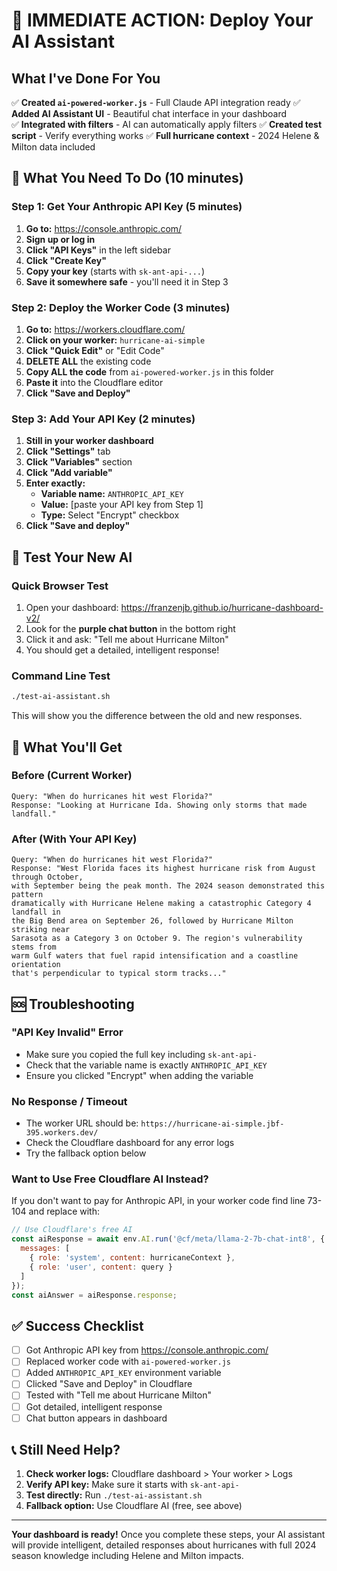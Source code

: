 # 🚨 IMMEDIATE ACTION: Deploy Your AI Assistant

## What I've Done For You

✅ **Created `ai-powered-worker.js`** - Full Claude API integration ready
✅ **Added AI Assistant UI** - Beautiful chat interface in your dashboard  
✅ **Integrated with filters** - AI can automatically apply filters
✅ **Created test script** - Verify everything works
✅ **Full hurricane context** - 2024 Helene & Milton data included

## 🎯 What You Need To Do (10 minutes)

### Step 1: Get Your Anthropic API Key (5 minutes)

1. **Go to:** https://console.anthropic.com/
2. **Sign up or log in**
3. **Click "API Keys"** in the left sidebar
4. **Click "Create Key"**
5. **Copy your key** (starts with `sk-ant-api-...`)
6. **Save it somewhere safe** - you'll need it in Step 3

### Step 2: Deploy the Worker Code (3 minutes)

1. **Go to:** https://workers.cloudflare.com/
2. **Click on your worker:** `hurricane-ai-simple`
3. **Click "Quick Edit"** or "Edit Code"
4. **DELETE ALL** the existing code
5. **Copy ALL the code** from `ai-powered-worker.js` in this folder
6. **Paste it** into the Cloudflare editor
7. **Click "Save and Deploy"**

### Step 3: Add Your API Key (2 minutes)

1. **Still in your worker dashboard**
2. **Click "Settings"** tab
3. **Click "Variables"** section
4. **Click "Add variable"**
5. **Enter exactly:**
   - **Variable name:** `ANTHROPIC_API_KEY`
   - **Value:** [paste your API key from Step 1]
   - **Type:** Select "Encrypt" checkbox
6. **Click "Save and deploy"**

## 🧪 Test Your New AI

### Quick Browser Test
1. Open your dashboard: https://franzenjb.github.io/hurricane-dashboard-v2/
2. Look for the **purple chat button** in the bottom right
3. Click it and ask: "Tell me about Hurricane Milton"
4. You should get a detailed, intelligent response!

### Command Line Test
```bash
./test-ai-assistant.sh
```

This will show you the difference between the old and new responses.

## 🎉 What You'll Get

### Before (Current Worker)
```
Query: "When do hurricanes hit west Florida?"
Response: "Looking at Hurricane Ida. Showing only storms that made landfall."
```

### After (With Your API Key)
```
Query: "When do hurricanes hit west Florida?"
Response: "West Florida faces its highest hurricane risk from August through October, 
with September being the peak month. The 2024 season demonstrated this pattern 
dramatically with Hurricane Helene making a catastrophic Category 4 landfall in 
the Big Bend area on September 26, followed by Hurricane Milton striking near 
Sarasota as a Category 3 on October 9. The region's vulnerability stems from 
warm Gulf waters that fuel rapid intensification and a coastline orientation 
that's perpendicular to typical storm tracks..."
```

## 🆘 Troubleshooting

### "API Key Invalid" Error
- Make sure you copied the full key including `sk-ant-api-`
- Check that the variable name is exactly `ANTHROPIC_API_KEY`
- Ensure you clicked "Encrypt" when adding the variable

### No Response / Timeout
- The worker URL should be: `https://hurricane-ai-simple.jbf-395.workers.dev/`
- Check the Cloudflare dashboard for any error logs
- Try the fallback option below

### Want to Use Free Cloudflare AI Instead?
If you don't want to pay for Anthropic API, in your worker code find line 73-104 and replace with:
```javascript
// Use Cloudflare's free AI
const aiResponse = await env.AI.run('@cf/meta/llama-2-7b-chat-int8', {
  messages: [
    { role: 'system', content: hurricaneContext },
    { role: 'user', content: query }
  ]
});
const aiAnswer = aiResponse.response;
```

## ✅ Success Checklist

- [ ] Got Anthropic API key from https://console.anthropic.com/
- [ ] Replaced worker code with `ai-powered-worker.js`
- [ ] Added `ANTHROPIC_API_KEY` environment variable
- [ ] Clicked "Save and Deploy" in Cloudflare
- [ ] Tested with "Tell me about Hurricane Milton"
- [ ] Got detailed, intelligent response
- [ ] Chat button appears in dashboard

## 📞 Still Need Help?

1. **Check worker logs:** Cloudflare dashboard > Your worker > Logs
2. **Verify API key:** Make sure it starts with `sk-ant-api-`
3. **Test directly:** Run `./test-ai-assistant.sh`
4. **Fallback option:** Use Cloudflare AI (free, see above)

---

**Your dashboard is ready!** Once you complete these steps, your AI assistant will provide intelligent, detailed responses about hurricanes with full 2024 season knowledge including Helene and Milton impacts.